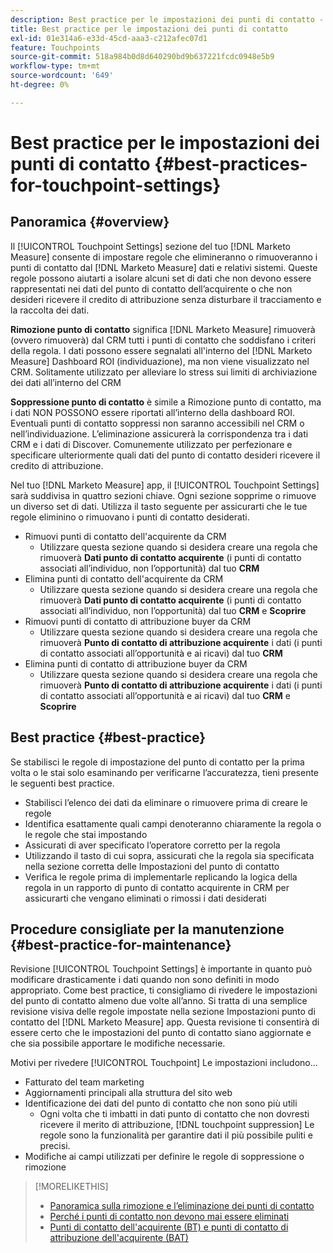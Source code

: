 ```yaml
---
description: Best practice per le impostazioni dei punti di contatto - [!DNL Marketo Measure]
title: Best practice per le impostazioni dei punti di contatto
exl-id: 01e314a6-e33d-45cd-aaa3-c212afec07d1
feature: Touchpoints
source-git-commit: 518a984b0d8d640290bd9b637221fcdc0948e5b9
workflow-type: tm+mt
source-wordcount: '649'
ht-degree: 0%

---
```


# Best practice per le impostazioni dei punti di contatto {#best-practices-for-touchpoint-settings}

## Panoramica {#overview}

Il [!UICONTROL Touchpoint Settings] sezione del tuo [!DNL Marketo Measure] consente di impostare regole che elimineranno o rimuoveranno i punti di contatto dal [!DNL Marketo Measure] dati e relativi sistemi. Queste regole possono aiutarti a isolare alcuni set di dati che non devono essere rappresentati nei dati del punto di contatto dell’acquirente o che non desideri ricevere il credito di attribuzione senza disturbare il tracciamento e la raccolta dei dati.

**Rimozione punto di contatto** significa [!DNL Marketo Measure] rimuoverà (ovvero rimuoverà) dal CRM tutti i punti di contatto che soddisfano i criteri della regola. I dati possono essere segnalati all&#39;interno del [!DNL Marketo Measure] Dashboard ROI (individuazione), ma non viene visualizzato nel CRM. Solitamente utilizzato per alleviare lo stress sui limiti di archiviazione dei dati all’interno del CRM

**Soppressione punto di contatto** è simile a Rimozione punto di contatto, ma i dati NON POSSONO essere riportati all’interno della dashboard ROI. Eventuali punti di contatto soppressi non saranno accessibili nel CRM o nell’individuazione. L’eliminazione assicurerà la corrispondenza tra i dati CRM e i dati di Discover. Comunemente utilizzato per perfezionare e specificare ulteriormente quali dati del punto di contatto desideri ricevere il credito di attribuzione.

Nel tuo [!DNL Marketo Measure] app, il [!UICONTROL Touchpoint Settings] sarà suddivisa in quattro sezioni chiave. Ogni sezione sopprime o rimuove un diverso set di dati. Utilizza il tasto seguente per assicurarti che le tue regole eliminino o rimuovano i punti di contatto desiderati.

* Rimuovi punti di contatto dell&#39;acquirente da CRM
   * Utilizzare questa sezione quando si desidera creare una regola che rimuoverà **Dati punto di contatto acquirente** (i punti di contatto associati all’individuo, non l’opportunità) dal tuo **CRM**
* Elimina punti di contatto dell&#39;acquirente da CRM
   * Utilizzare questa sezione quando si desidera creare una regola che rimuoverà **Dati punto di contatto acquirente** (i punti di contatto associati all’individuo, non l’opportunità) dal tuo **CRM** e **Scoprire**
* Rimuovi punti di contatto di attribuzione buyer da CRM
   * Utilizzare questa sezione quando si desidera creare una regola che rimuoverà **Punto di contatto di attribuzione acquirente** i dati (i punti di contatto associati all’opportunità e ai ricavi) dal tuo **CRM**
* Elimina punti di contatto di attribuzione buyer da CRM
   * Utilizzare questa sezione quando si desidera creare una regola che rimuoverà **Punto di contatto di attribuzione acquirente** i dati (i punti di contatto associati all’opportunità e ai ricavi) dal tuo **CRM** e **Scoprire**

## Best practice {#best-practice}

Se stabilisci le regole di impostazione del punto di contatto per la prima volta o le stai solo esaminando per verificarne l’accuratezza, tieni presente le seguenti best practice.

* Stabilisci l’elenco dei dati da eliminare o rimuovere prima di creare le regole
* Identifica esattamente quali campi denoteranno chiaramente la regola o le regole che stai impostando
* Assicurati di aver specificato l’operatore corretto per la regola
* Utilizzando il tasto di cui sopra, assicurati che la regola sia specificata nella sezione corretta delle Impostazioni del punto di contatto
* Verifica le regole prima di implementarle replicando la logica della regola in un rapporto di punto di contatto acquirente in CRM per assicurarti che vengano eliminati o rimossi i dati desiderati

## Procedure consigliate per la manutenzione {#best-practice-for-maintenance}

Revisione [!UICONTROL Touchpoint Settings] è importante in quanto può modificare drasticamente i dati quando non sono definiti in modo appropriato. Come best practice, ti consigliamo di rivedere le impostazioni del punto di contatto almeno due volte all’anno. Si tratta di una semplice revisione visiva delle regole impostate nella sezione Impostazioni punto di contatto del [!DNL Marketo Measure] app. Questa revisione ti consentirà di essere certo che le impostazioni del punto di contatto siano aggiornate e che sia possibile apportare le modifiche necessarie.

Motivi per rivedere [!UICONTROL Touchpoint] Le impostazioni includono...

* Fatturato del team marketing
* Aggiornamenti principali alla struttura del sito web
* Identificazione dei dati del punto di contatto che non sono più utili
   * Ogni volta che ti imbatti in dati punto di contatto che non dovresti ricevere il merito di attribuzione, [!DNL touchpoint suppression] Le regole sono la funzionalità per garantire dati il più possibile puliti e precisi.
* Modifiche ai campi utilizzati per definire le regole di soppressione o rimozione

>[!MORELIKETHIS]
>
>* [Panoramica sulla rimozione e l’eliminazione dei punti di contatto](/help/advanced-marketo-measure-features/touchpoint-settings/touchpoint-removal-and-touchpoint-suppression.md)
>* [Perché i punti di contatto non devono mai essere eliminati](/help/advanced-marketo-measure-features/touchpoint-settings/why-you-should-never-delete-touchpoints.md)
>* [Punti di contatto dell&#39;acquirente (BT) e punti di contatto di attribuzione dell&#39;acquirente (BAT)](/help/configuration-and-setup/getting-started-with-marketo-measure/difference-between-buyer-touchpoints-and-buyer-attribution-touchpoints.md)

